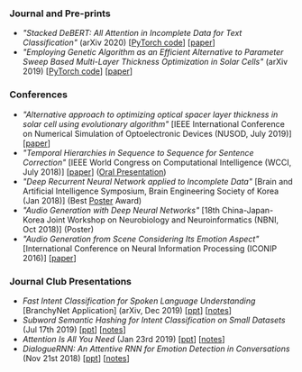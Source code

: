 ### Journal and Pre-prints
* *"Stacked DeBERT: All Attention in Incomplete Data for Text Classification"* (arXiv 2020) [[PyTorch code](https://github.com/gcunhase/StackedDeBERT)] [[paper](https://arxiv.org/abs/2001.00137)]
* *"Employing Genetic Algorithm as an Efficient Alternative to Parameter Sweep Based Multi-Layer Thickness Optimization in Solar Cells"* (arXiv 2019) [[PyTorch code](https://github.com/gcunhase/GeneticAlgorithm-SolarCells)] [[paper](https://arxiv.org/abs/1909.06447)]

### Conferences
* *"Alternative approach to optimizing optical spacer layer thickness in solar cell using evolutionary algorithm"* [IEEE International Conference on Numerical Simulation of Optoelectronic Devices (NUSOD, July 2019)] [[paper](https://www.nusod.org/2019/nusod19paper45.pdf)]
* *"Temporal Hierarchies in Sequence to Sequence for Sentence Correction"* [IEEE World Congress on Computational Intelligence (WCCI, July 2018)] [[paper](https://ieeexplore.ieee.org/stamp/stamp.jsp?arnumber=8489499)] ([Oral Presentation](./WCCI_July2018_OralPresentation.pdf))
* *"Deep Recurrent Neural Network applied to Incomplete Data"* [Brain and Artificial Intelligence Symposium, Brain Engineering Society of Korea (Jan 2018)] (Best [Poster](./BESK_Jan2018_BestPoster.pdf) Award)
* *"Audio Generation with Deep Neural Networks"* [18th China-Japan-Korea Joint Workshop on Neurobiology and Neuroinformatics (NBNI, Oct 2018)] (Poster)
* *"Audio Generation from Scene Considering Its Emotion Aspect"* [International Conference on Neural Information Processing (ICONIP 2016)] [[paper](https://link.springer.com/chapter/10.1007/978-3-319-46672-9_9)]

### Journal Club Presentations
* *Fast Intent Classification for Spoken Language Understanding* [BranchyNet Application] (arXiv, Dec 2019) [[ppt](../presentations/JournalClub-BranchyNet_application-Jan29_2020.pdf)] [[notes](./notes/branchynet.md)]
* *Subword Semantic Hashing for Intent Classification on Small Datasets* (Jul 17th 2019) [[ppt](./JournalClub-SemHash-Jul17_2019.pdf)] [[notes](../notes/subword_sem_hash.md)]
* *Attention Is All You Need* (Jan 23rd 2019) [[ppt](./JournalClub-Transformer-Jan23_2019.pptx)] [[notes](../notes/attentionisallyouneed.md)]
* *DialogueRNN: An Attentive RNN for Emotion Detection in Conversations* (Nov 21st 2018) [[ppt](./JournalClub-DialogueRNN-Nov21_2018.pptx)] [[notes](../notes/dialoguernn.md)]
